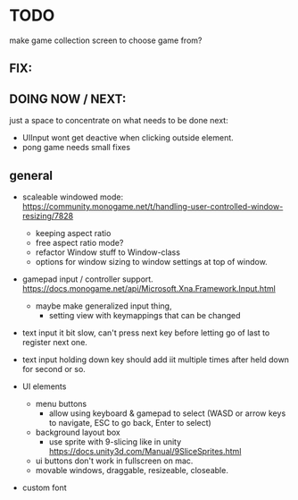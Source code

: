 # TODO

make game collection screen to choose game from?

## FIX:


## DOING NOW / NEXT:
just a space to concentrate on what needs to be done next:

- UIInput wont get deactive when clicking outside element.
- pong game needs  small  fixes

## general

- scaleable windowed mode: https://community.monogame.net/t/handling-user-controlled-window-resizing/7828
  - keeping aspect ratio
  - free aspect ratio mode?
  - refactor Window stuff to Window-class
  - options for window sizing to window settings at top of window.

- gamepad input / controller support. https://docs.monogame.net/api/Microsoft.Xna.Framework.Input.html
  - maybe make generalized input thing,
    - setting view with keymappings that can be changed

- text input it bit slow, can't press next key before letting go of last to register next one.
- text input holding down key  should add iit multiple times  after held down for second or so.

- UI elements
  - menu buttons
    - allow using keyboard & gamepad to select (WASD or arrow keys to navigate, ESC to go back, Enter to select)
  - background layout box
    - use sprite with 9-slicing like in unity https://docs.unity3d.com/Manual/9SliceSprites.html
  -  ui  buttons don't work  in  fullscreen on mac.
  - movable windows,  draggable, resizeable, closeable.

- custom font
